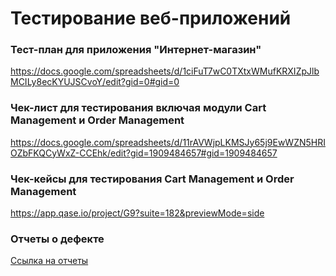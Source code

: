 # Тестирование веб-приложений
### Тест-план для приложения "Интернет-магазин"
https://docs.google.com/spreadsheets/d/1ciFuT7wC0TXtxWMufKRXIZpJlbMCILy8ecKYUJSCvoY/edit?gid=0#gid=0
### Чек-лист для тестирования включая модули Cart Management и Order Management
https://docs.google.com/spreadsheets/d/11rAVWjpLKMSJy65j9EwWZN5HRIOZbFKQCyWxZ-CCEhk/edit?gid=1909484657#gid=1909484657
### Чек-кейсы для тестирования Cart Management и Order Management
https://app.qase.io/project/G9?suite=182&previewMode=side
### Отчеты о дефекте
[Ссылка на отчеты]([https://docs.google.com/spreadsheets/d/1xCdFHSjLE9OKS54JBRDZPaMdz4qOWr3wSg1L4EbXfOg/edit?usp=sharing](https://docs.google.com/spreadsheets/d/1G2yK2jiV1VgjGYRFhDARZDHI30WTngrN/edit?usp=drive_link&ouid=101833378479520029482&rtpof=true&sd=true))
